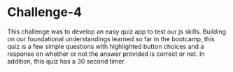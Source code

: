 # Challenge-4

This challenge was to develop an easy quiz app to test our js skills. Building on our foundational understandings learned so far in the bootcamp, this quiz is a few simple questions with highlighted button choices and a response on whether or not the answer provided is correct or not. In addition, this quiz has a 30 second timer. 